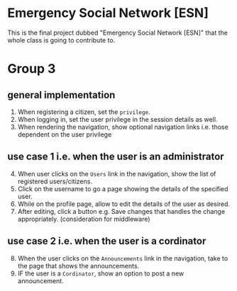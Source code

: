 # Emergency Social Network [ESN]
This is the final project dubbed "Emergency Social Network [ESN]" that the whole class is going to contribute to.


# Group 3

## general implementation
1. When registering a citizen, set the `privilege`.
2. When logging in, set the user privilege in the session details as well.
3. When rendering the navigation, show optional navigation links i.e. those dependent on the user privilege

## use case 1 i.e. when the user is an administrator
4.  When user clicks on the `Users` link in the navigation, show the list of registered users/citizens.
5. Click on the username to go a page showing the details of the specified user.
6. While on the profile page, allow to edit the details of the user as desired.
7. After editing, click a button e.g. Save changes that handles the change appropriately. (consideration for middleware)

## use case 2 i.e. when the user is a cordinator
8. When the user clicks on the `Announcements` link in the navigation, take to the page that shows the announcements.
9. IF the user is a `Cordinator`, show an option to post a new announcement.
